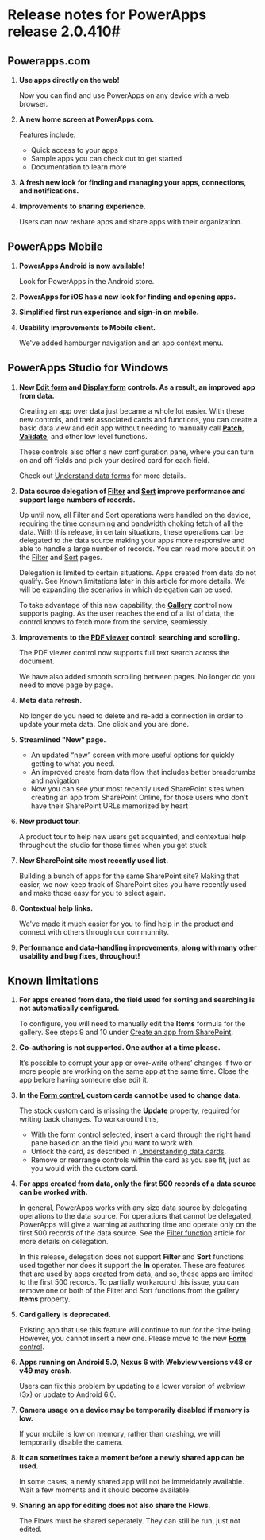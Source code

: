 <properties
    pageTitle="Release notes for PowerApps | Microsoft PowerApps"
    description="Release nots"
    services=""
    suite="powerapps"
    documentationCenter="na"
    authors="gregli-msft"
    manager="erikre"
    editor=""
    tags=""/>
<tags
    ms.service="powerapps"
    ms.devlang="na"
    ms.topic="article"
    ms.tgt_pltfrm="na"
    ms.workload="na"
    ms.date="04/13/2016"
    ms.author="gregli"/>

# Release notes for PowerApps release 2.0.410#

## Powerapps.com ##

1. 	**Use apps directly on the web!**

	Now you can find and use PowerApps on any device with a web browser.

2.  **A new home screen at PowerApps.com.**

	Features include:
	- Quick access to your apps
	- Sample apps you can check out to get started
	- Documentation to learn more
	
3.	**A fresh new look for finding and managing your apps, connections, and notifications.**

4.	**Improvements to sharing experience.**

	Users can now reshare apps and share apps with their organization.

## PowerApps Mobile ##

1. 	**PowerApps Android is now available!**

	Look for PowerApps in the Android store.

2. 	**PowerApps for iOS has a new look for finding and opening apps.**

3. **Simplified first run experience and sign-in on mobile.**

4. **Usability improvements to Mobile client.**

	We've added hamburger navigation and an app context menu.

## PowerApps Studio for Windows ##

1. **New [Edit form](control-form-detail.md) and [Display form](control-form-detail.md) controls. As a result, an improved app from data.** 

	Creating an app over data just became a whole lot easier.  With these new controls, and their associated cards and functions, you can create a basic data view and edit app without needing to manually call [**Patch**](function-patch.md), [**Validate**](function-validate.md), and other low level functions.

	These controls also offer a new configuration pane, where you can turn on and off fields and pick your desired card for each field.

	Check out [Understand data forms](working-with-data-forms.md) for more details.

1. **Data source delegation of [Filter](function-filter.md) and [Sort](function-sort.md) improve performance and support large numbers of records.**

	Up until now, all Filter and Sort operations were handled on the device, requiring the time consuming and bandwidth choking fetch of all the data.  With this release, in certain situations, these operations can be delegated to the data source making your apps more responsive and able to handle a large number of records.  You can read more about it on the [Filter](function-filter.md) and [Sort](function-sort.md) pages.

	Delegation is limited to certain situations.  Apps created from data do not qualify.  See Known limitations later in this article for more details.  We will be expanding the scenarios in which delegation can be used.

	To take advantage of this new capability, the [**Gallery**](control-gallery.md) control now supports paging.  As the user reaches the end of a list of data, the control knows to fetch more from the service, seamlessly.

1. **Improvements to the [PDF viewer](control-pdf.md) control: searching and scrolling.**

	The PDF viewer control now supports full text search across the document.  

	We have also added smooth scrolling between pages.  No longer do you need to move page by page.

1. **Meta data refresh.**

	No longer do you need to delete and re-add a connection in order to update your meta data.  One click and you are done.
 
1. **Streamlined "New" page.**

	- An updated “new” screen with more useful options for quickly getting to what you need.
	- An improved create from data flow that includes better breadcrumbs and navigation
	- Now you can see your most recently used SharePoint sites when creating an app from SharePoint Online, for those users who don’t have their SharePoint URLs memorized by heart

3. **New product tour.**

	A product tour to help new users get acquainted, and contextual help throughout the studio for those times when you get stuck

1. **New SharePoint site most recently used list.**

	Building a bunch of apps for the same SharePoint site?  Making that easier, we now keep track of SharePoint sites you have recently used and make those easy for you to select again.   

1. **Contextual help links.**

	We've made it much easier for you to find help in the product and connect with others through our communnity.

1. **Performance and data-handling improvements, along with many other usability and bug fixes, throughout!**

## Known limitations ##

1.  **For apps created from data, the field used for sorting and searching is not automatically configured.** 

	To configure, you will need to manually edit the **Items** formula for the gallery.  See steps 9 and 10 under [Create an app from SharePoint](app-from-sharepoint.md#create-an-app).

2. **Co-authoring is not supported.  One author at a time please.**

	It’s possible to corrupt your app or over-write others’ changes if two or more people are working on the same app at the same time.  Close the app before having someone else edit it.

3. **In the [Form control](control-form-detail.md), custom cards cannot be used to change data.**

	The stock custom card is missing the **Update** property, required for writing back changes.  To workaround this, 
	- With the form control selected, insert a card through the right hand pane based on an the field you want to work with.  
	- Unlock the card, as described in [Understanding data cards](working-with-cards.md#unlock-a-card.md).
	- Remove or rearrange controls within the card as you see fit, just as you would with the custom card.   

4. **For apps created from data, only the first 500 records of a data source can be worked with.**

	In general, PowerApps works with any size data source by delegating operations to the data source.  For operations that cannot be delegated, PowerApps will give a warning at authoring time and operate only on the first 500 records of the data source.  See the [Filter function](function-filter.md) article for more details on delegation.  

	In this release, delegation does not support **Filter** and **Sort** functions used together nor does it support the **In** operator.  These are features that are used by apps created from data, and so, these apps are limited to the first 500 records.  To partially workaround this issue, you can remove one or both of the Filter and Sort functions from the gallery **Items** property.

5. **Card gallery is deprecated.**

	Existing app that use this feature will continue to run for the time being.  However, you cannot insert a new one.  Please move to the new [**Form** control](control-form-detail.md).

5. **Apps running on Android 5.0, Nexus 6 with Webview versions v48 or v49 may crash.**

	Users can fix this problem by updating to a lower version of webview (3x) or update to Android 6.0.

6. **Camera usage on a device may be temporarily disabled if memory is low.**

	If your mobile is low on memory, rather than crashing, we will temporarily disable the camera. 

8. **It can sometimes take a moment before a newly shared app can be used.**

	In some cases, a newly shared app will not be immeidately available.  Wait a few moments and it should become available.

9. **Sharing an app for editing does not also share the Flows.**

	The Flows must be shared seperately.  They can still be run, just not edited.

   


  
	

	







